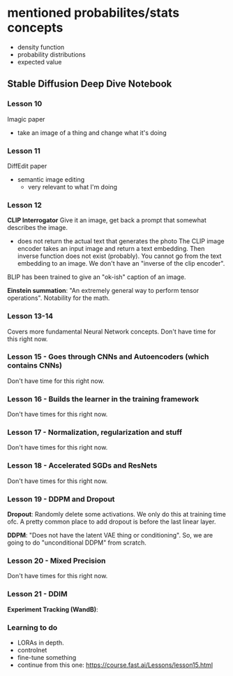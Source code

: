 # mentioned probabilites/stats concepts

- density function
- probability distributions
- expected value

## Stable Diffusion Deep Dive Notebook

### Lesson 10

Imagic paper

- take an image of a thing and change what it's doing

### Lesson 11

DiffEdit paper

- semantic image editing
  - very relevant to what I'm doing

### Lesson 12

**CLIP Interrogator**
Give it an image, get back a prompt that somewhat describes the image.

- does not return the actual text that generates the photo
  The CLIP image encoder takes an input image and return a text embedding. Then inverse function does not exist (probably). You cannot go from the text embedding to an image. We don't have an "inverse of the clip encoder".

BLIP has been trained to give an "ok-ish" caption of an image.

**Einstein summation**:
"An extremely general way to perform tensor operations". Notability for the math.

### Lesson 13-14

Covers more fundamental Neural Network concepts. Don't have time for this right now.

### Lesson 15 - Goes through CNNs and Autoencoders (which contains CNNs)

Don't have time for this right now.

### Lesson 16 - Builds the learner in the training framework

Don't have times for this right now.

### Lesson 17 - Normalization, regularization and stuff

Don't have times for this right now.

### Lesson 18 - Accelerated SGDs and ResNets

Don't have times for this right now.

### Lesson 19 - DDPM and Dropout

**Dropout**:
Randomly delete some activations. We only do this at training time ofc. A pretty common place to add dropout is before the last linear layer.

**DDPM**:
"Does not have the latent VAE thing or conditioning". So, we are going to do "unconditional DDPM" from scratch.

### Lesson 20 - Mixed Precision

Don't have times for this right now.

### Lesson 21 - DDIM

**Experiment Tracking (WandB)**:

### Learning to do

- LORAs in depth.
- controlnet
- fine-tune something
- continue from this one: https://course.fast.ai/Lessons/lesson15.html
